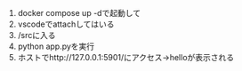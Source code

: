1. docker compose up -dで起動して
1. vscodeでattachしてはいる
1. /srcに入る
1. python app.pyを実行
1. ホストでhttp://127.0.0.1:5901/にアクセス→helloが表示される
